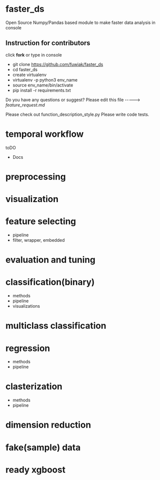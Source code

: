 # faster_ds
Open Source Numpy/Pandas based module to make faster data analysis in console


## Instruction for contributors

click **fork** or type in console

- git clone https://github.com/fuwiak/faster_ds
- cd faster_ds
- create virtualenv
- virtualenv -p python3 env_name
- source env_name/bin/activate
- pip install -r requirements.txt

Do you have any questions or suggest? Please edit this file -----> *feature_request.md*

Please check out function_description_style.py
Please write code tests.


# temporal workflow

toDO






- Docs

# preprocessing


# visualization


# feature selecting
- pipeline
- filter, wrapper, embedded

# evaluation and tuning


# classification(binary)

- methods
- pipeline
- visualizations

# multiclass classification

# regression


- methods
- pipeline

# clasterization

- methods
- pipeline

# dimension reduction

# fake(sample) data

# ready xgboost


